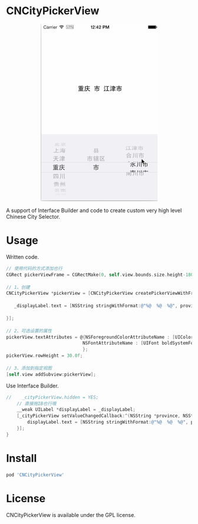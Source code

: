 # CNCityPickerView

<p align="center"><img src="screenshot.gif" /></p>

A support of Interface Builder and code to create custom very high level Chinese City Selector.

# Usage

Written code.

```Objective-C
// 使用代码的方式添加也行
CGRect pickerViewFrame = CGRectMake(0, self.view.bounds.size.height-180, self.view.bounds.size.width, 180);

// 1、创建
CNCityPickerView *pickerView = [CNCityPickerView createPickerViewWithFrame:pickerViewFrame valueChangedCallback:^(NSString *province, NSString *city, NSString *area) {
   
   _displayLabel.text = [NSString stringWithFormat:@"%@  %@  %@", province, city, area];
   
}];

// 2、可选设置的属性
pickerView.textAttributes = @{NSForegroundColorAttributeName : [UIColor redColor],
							 NSFontAttributeName : [UIFont boldSystemFontOfSize:18.0f]
							 };
pickerView.rowHeight = 30.0f;

// 3、添加到指定视图
[self.view addSubview:pickerView];
```


Use Interface Builder.

```Objective-C
//    _cityPickerView.hidden = YES;
    // 直接拖IB也行哦
    __weak UILabel *displayLabel = _displayLabel;
    [_cityPickerView setValueChangedCallback:^(NSString *province, NSString *city, NSString *area) {
        displayLabel.text = [NSString stringWithFormat:@"%@  %@  %@", province, city, area];
    }];
}
```

# Install
```Ruby
pod 'CNCityPickerView'
```

# License

CNCityPickerView is available under the GPL license.
